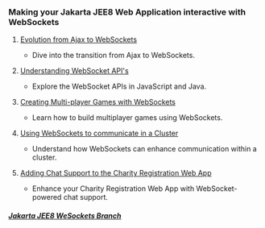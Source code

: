 ### Making your Jakarta JEE8 Web Application interactive with WebSockets

1. [Evolution from Ajax to WebSockets](jee8ajaxevo.md)

   - Dive into the transition from Ajax to WebSockets.

2. [Understanding WebSocket API's](jee8websocketapis.md)

   - Explore the WebSocket APIs in JavaScript and Java.

3. [Creating Multi-player Games with WebSockets](jee8websocketgames.md)

   - Learn how to build multiplayer games using WebSockets.

4. [Using WebSockets to communicate in a Cluster](jee8websocketcluster.md)

   - Understand how WebSockets can enhance communication within a cluster.

5. [Adding Chat Support to the Charity Registration Web App](jee8websocketchat.md)

   - Enhance your Charity Registration Web App with WebSocket-powered chat support.

##### [Jakarta JEE8 WeSockets Branch](https://github.com/NicorDesigns/javawebdevcourse/tree/jee8web-websockets-end)

